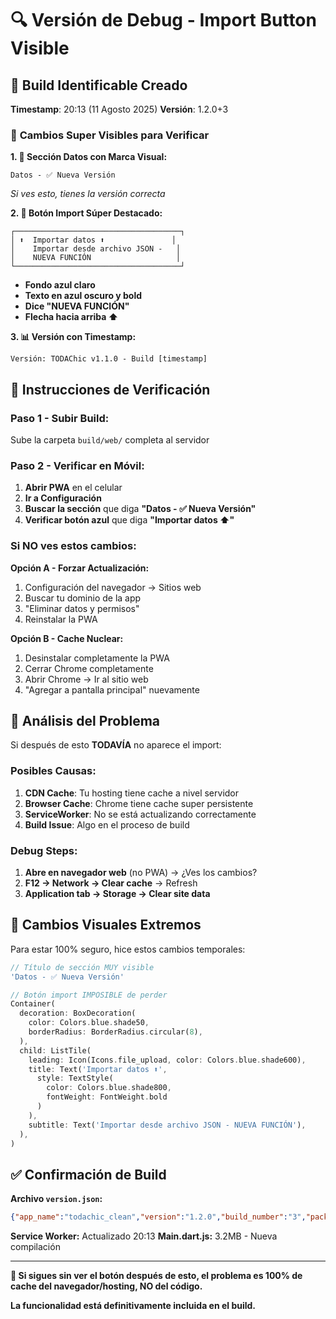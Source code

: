 # 🔍 Versión de Debug - Import Button Visible

## 🚨 **Build Identificable Creado**

**Timestamp**: 20:13 (11 Agosto 2025)
**Versión**: 1.2.0+3

### 🎯 **Cambios Super Visibles para Verificar**

**1. 📱 Sección Datos con Marca Visual:**
```
Datos - ✅ Nueva Versión
```
*Si ves esto, tienes la versión correcta*

**2. 🔵 Botón Import Súper Destacado:**
```
┌─────────────────────────────────────┐
│ ⬆️  Importar datos ⬆️               │
│    Importar desde archivo JSON -   │
│    NUEVA FUNCIÓN                   │
└─────────────────────────────────────┘
```
- **Fondo azul claro**
- **Texto en azul oscuro y bold**  
- **Dice "NUEVA FUNCIÓN"**
- **Flecha hacia arriba ⬆️**

**3. 📊 Versión con Timestamp:**
```
Versión: TODAChic v1.1.0 - Build [timestamp]
```

## 📱 **Instrucciones de Verificación**

### **Paso 1 - Subir Build:**
Sube la carpeta `build/web/` completa al servidor

### **Paso 2 - Verificar en Móvil:**
1. **Abrir PWA** en el celular
2. **Ir a Configuración**
3. **Buscar la sección** que diga **"Datos - ✅ Nueva Versión"**
4. **Verificar botón azul** que diga **"Importar datos ⬆️"**

### **Si NO ves estos cambios:**
**Opción A - Forzar Actualización:**
1. Configuración del navegador → Sitios web 
2. Buscar tu dominio de la app
3. "Eliminar datos y permisos"
4. Reinstalar la PWA

**Opción B - Cache Nuclear:**
1. Desinstalar completamente la PWA
2. Cerrar Chrome completamente
3. Abrir Chrome → Ir al sitio web
4. "Agregar a pantalla principal" nuevamente

## 🔧 **Análisis del Problema**

Si después de esto **TODAVÍA** no aparece el import:

### **Posibles Causas:**
1. **CDN Cache**: Tu hosting tiene cache a nivel servidor
2. **Browser Cache**: Chrome tiene cache super persistente
3. **ServiceWorker**: No se está actualizando correctamente
4. **Build Issue**: Algo en el proceso de build

### **Debug Steps:**
1. **Abre en navegador web** (no PWA) → ¿Ves los cambios?
2. **F12 → Network → Clear cache** → Refresh
3. **Application tab → Storage → Clear site data**

## 🎨 **Cambios Visuales Extremos**

Para estar 100% seguro, hice estos cambios temporales:

```dart
// Título de sección MUY visible
'Datos - ✅ Nueva Versión'

// Botón import IMPOSIBLE de perder
Container(
  decoration: BoxDecoration(
    color: Colors.blue.shade50,
    borderRadius: BorderRadius.circular(8),
  ),
  child: ListTile(
    leading: Icon(Icons.file_upload, color: Colors.blue.shade600),
    title: Text('Importar datos ⬆️', 
      style: TextStyle(
        color: Colors.blue.shade800, 
        fontWeight: FontWeight.bold
      )
    ),
    subtitle: Text('Importar desde archivo JSON - NUEVA FUNCIÓN'),
  ),
)
```

## ✅ **Confirmación de Build**

**Archivo `version.json`:**
```json
{"app_name":"todachic_clean","version":"1.2.0","build_number":"3","package_name":"todachic_clean"}
```

**Service Worker:** Actualizado 20:13
**Main.dart.js:** 3.2MB - Nueva compilación

---

**🎯 Si sigues sin ver el botón después de esto, el problema es 100% de cache del navegador/hosting, NO del código.**

**La funcionalidad está definitivamente incluida en el build.**